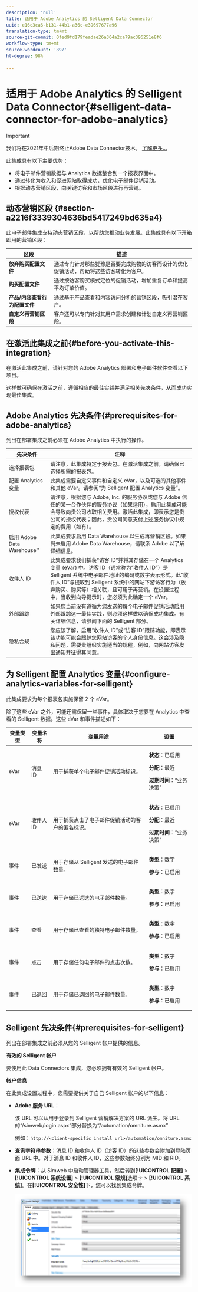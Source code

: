 ```yaml
---
description: 'null'
title: 适用于 Adobe Analytics 的 Selligent Data Connector
uuid: e16c3ca6-b131-44b1-a36c-e39697677a96
translation-type: tm+mt
source-git-commit: 0fed9fd179feadae26a364a2ca79ac396251e8f6
workflow-type: tm+mt
source-wordcount: '897'
ht-degree: 98%

---
```



# 适用于 Adobe Analytics 的 Selligent Data Connector{#selligent-data-connector-for-adobe-analytics}

>[!IMPORTANT]
>
>我们将在2021年中后期终止Adobe Data Connector技术。 [了解更多...](/help/import/data-connectors/data-connectors-eol.md)

此集成具有以下主要优势：

* 将电子邮件营销数据与 Analytics 数据整合到一个报表界面中。
* 通过转化为收入和促进网站取得成功，优化电子邮件促销活动。
* 根据动态营销区段，向关键访客和市场区段进行再营销。

## 动态营销区段 {#section-a2216f3339304636bd5417249bd635a4}

此电子邮件集成支持动态营销区段，以帮助您推动业务发展。此集成具有以下开箱即用的营销区段：

| 区段 | 描述 |
|---|---|
| **放弃购买配置文件** | 通过专门针对那些犹豫是否要完成购物的访客而设计的优化促销活动，帮助将这些访客转化为客户。 |
| **购买配置文件** | 通过按访客购买模式定位的促销活动，增加重复订单和提高平均订单价值。 |
| **产品/内容查看行为配置文件** | 通过基于产品查看和内容访问分析的营销区段，吸引潜在客户。 |
| **自定义再营销区段** | 客户还可以专门针对其用户需求创建和计划自定义再营销区段。 |

## 在激活此集成之前{#before-you-activate-this-integration}

在激活此集成之前，请针对您的 Adobe Analytics 部署和电子邮件软件查看以下项目。

这样做可确保在激活之前，遵循相应的最佳实践并满足相关先决条件，从而成功实现最佳集成。

## Adobe Analytics 先决条件{#prerequisites-for-adobe-analytics}

列出在部署集成之前必须在 Adobe Analytics 中执行的操作。

| 先决条件 | 注释 |
|---|---|
| 选择报表包 | 请注意，此集成特定于报表包。在激活集成之前，请确保已选择所需的报表包。 |
| 配置 Analytics 变量 | 此集成需要自定义事件和自定义 eVar，以及可选的其他事件和其他 eVar。请参阅“为 Selligent 配置 Analytics 变量”。 |
| 授权代表 | 请注意，根据您与 Adobe, Inc. 的服务协议或您与 Adobe 信任的某一合作伙伴的服务协议（如果适用），启用此集成可能会导致向贵公司收取相关费用。激活此集成，即表示您是贵公司的授权代表；因此，贵公司同意支付上述服务协议中规定的费用（如有）。 |
| 启用 Adobe Data Warehouse™ | 此集成要求启用 Data Warehouse 以生成再营销区段。如果尚未启用 Adobe Data Warehouse，请联系 Adobe 以了解详细信息。 |
| 收件人 ID | 此集成要求我们捕获“访客 ID”并将其存储在一个 Analytics 变量 (eVar) 中。访客 ID（通常称为“收件人 ID”）是 Selligent 系统中电子邮件地址的编码或数字表示形式。此“收件人 ID”与提取到 Selligent 系统中的网站下游访客行为（放弃购买、购买等）相关联，且可用于再营销。在设置过程中，当收到向导提示时，您必须为此确定一个 eVar。 |
| 外部跟踪 | 如果您当前没有遵循为您发送的每个电子邮件促销活动启用外部跟踪这一最佳实践，则必须这样做以确保成功集成。有关详细信息，请参阅下面的 Selligent 部分。 |
| 隐私合规 | 您应该了解，启用“收件人 ID”或“访客 ID”跟踪功能，即表示该功能可能会跟踪您网站访客的个人身份信息。这会涉及隐私问题，需要贵组织实施适当的规程，例如，向网站访客发出通知并征得其同意。 |

## 为 Selligent 配置 Analytics 变量{#configure-analytics-variables-for-selligent}

此集成要求为每个报表包实施保留 2 个 eVar。

除了这些 eVar 之外，可能还需保留一些事件，具体取决于您要在 Analytics 中查看的 Selligent 数据。这些 eVar 和事件描述如下：

<table id="table_2FFB865DBD80412F90DA8E224B12FB62"> 
 <thead> 
  <tr> 
   <th colname="col1" class="entry"> 变量类型 </th> 
   <th colname="col2" class="entry"> 变量名称 </th> 
   <th colname="col3" class="entry"> 变量用途 </th> 
   <th colname="col4" class="entry"> 设置 </th> 
  </tr>
 </thead>
 <tbody> 
  <tr> 
   <td colname="col1"> eVar </td> 
   <td colname="col2"> 消息 ID </td> 
   <td colname="col3"> 用于捕获单个电子邮件促销活动标识。 </td> 
   <td colname="col4"> <p><b>状态</b>：已启用 </p> <p><b>分配</b>：最近 </p> <p><b>过期时间</b>：“业务决策” </p> </td> 
  </tr> 
  <tr> 
   <td colname="col1"> eVar </td> 
   <td colname="col2"> 收件人 ID </td> 
   <td colname="col3"> 用于捕获点击了电子邮件促销活动的客户的匿名标识。 </td> 
   <td colname="col4"> <p><b>状态</b>：已启用 </p> <p><b>分配</b>：最近 </p> <p><b>过期时间</b>：“业务决策” </p> </td> 
  </tr> 
  <tr> 
   <td colname="col1"> 事件 </td> 
   <td colname="col2"> 已发送 </td> 
   <td colname="col3"> 用于存储从 Selligent 发送的电子邮件数量。 </td> 
   <td colname="col4"> <p><b>类型</b>：数字 </p> <p><b>参与</b>：已启用 </p> </td> 
  </tr> 
  <tr> 
   <td colname="col1"> 事件 </td> 
   <td colname="col2"> 已送达 </td> 
   <td colname="col3"> 用于存储已送达的电子邮件数量。 </td> 
   <td colname="col4"> <p><b>类型</b>：数字 </p> <p><b>参与</b>：已启用 </p> </td> 
  </tr> 
  <tr> 
   <td colname="col1"> 事件 </td> 
   <td colname="col2"> 查看 </td> 
   <td colname="col3"> 用于存储已查看的独特电子邮件数量。 </td> 
   <td colname="col4"> <p><b>类型</b>：数字 </p> <p><b>参与</b>：已启用 </p> </td> 
  </tr> 
  <tr> 
   <td colname="col1"> 事件 </td> 
   <td colname="col2"> 点击 </td> 
   <td colname="col3"> 用于存储任何电子邮件的点击次数。 </td> 
   <td colname="col4"> <p><b>类型</b>：数字 </p> <p><b>参与</b>：已启用 </p> </td> 
  </tr> 
  <tr> 
   <td colname="col1"> 事件 </td> 
   <td colname="col2"> 已退回 </td> 
   <td colname="col3"> 用于存储已退回的电子邮件数量。 </td> 
   <td colname="col4"> <p><b>类型</b>：数字 </p> <p><b>参与</b>：已启用 </p> </td> 
  </tr> 
 </tbody> 
</table>

## Selligent 先决条件{#prerequisites-for-selligent}

列出在部署集成之前必须从您的 Selligent 帐户提供的信息。

**有效的 Selligent 帐户**

要使用此 Data Connectors 集成，您必须拥有有效的 Selligent 帐户。

**帐户信息**

在此集成设置过程中，您需要提供关于自己 Selligent 帐户的以下信息：

* **Adobe 服务 URL**：

   该 URL 可以从用于登录到 Selligent 营销解决方案的 URL 派生。将 URL 的“/simweb/login.aspx”部分替换为“/automation/omniture.asmx”

   例如：`http://<client-specific install url>/automation/omniture.asmx`

* **查询字符串参数：**&#x200B;消息 ID 和收件人 ID（访客 ID）的这些参数会附加到登陆页面 URL 中。对于消息 ID 和收件人 ID，这些参数始终分别为 MID 和 RID。

* **集成令牌：**&#x200B;从 Simweb 中启动管理器工具，然后转到&#x200B;**[!UICONTROL 配置]** > **[!UICONTROL 系统设置]** > **[!UICONTROL 常规]**&#x200B;选项卡 > **[!UICONTROL 系统]**。在&#x200B;**[!UICONTROL 安全性]**&#x200B;下，您可以找到集成令牌。

   ![](assets/selligent-integration_token.png)
